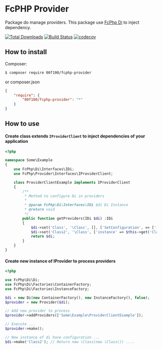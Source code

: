 # FcPHP Provider

Package do manage providers. This package use [FcPhp Di](https://github.com/00f100/fcphp-di) to inject dependency.

[![Total Downloads](https://poser.pugx.org/00F100/fcphp-provider/downloads)](https://packagist.org/packages/00F100/fcphp-provider) [![Build Status](https://travis-ci.org/00F100/fcphp-provider.svg?branch=master)](https://travis-ci.org/00F100/fcphp-provider) [![codecov](https://codecov.io/gh/00F100/fcphp-provider/branch/master/graph/badge.svg)](https://codecov.io/gh/00F100/fcphp-provider)

## How to install

Composer:
```sh
$ composer require 00f100/fcphp-provider
```

or composer.json
```json
{
	"require": {
		"00f100/fcphp-provider": "*"
	}
}
```

## How to use

#### Create class extends `IProviderClient` to inject dependencies of your application
```php
<?php

namespace Some\Example
{
	use FcPhp\Di\Interfaces\IDi;
	use FcPhp\Provider\Interfaces\IProviderClient;

	class ProviderClientExample implements IProviderClient
	{
		/**
		 * Method to configure Di in providers
		 *
		 * @param FcPhp\Di\Interfaces\IDi $di Di Instance
		 * @return void
		 */
		public function getProviders(IDi $di) :IDi
		{
			$di->set('Class', '\Class', [], ['SetConfiguration', => ['item1', 'item2', 'item3']]);
			$di->set('Class2', '\Class', ['instance' => $this->get('Class')]);
			return $di;
		}
	}
}
```

#### Create new instance of IProvider to process providers
```php
<?php

use FcPhp\Di\Di;
use FcPhp\Di\Factories\ContainerFactory;
use FcPhp\Di\Factories\InstanceFactory;

$di = new Di(new ContainerFactory(), new InstanceFactory(), false);
$provider = new Provider($di);

// Add new provider to process
$provider->addProviders(['Some\Example\ProviderClientExample']);

// Execute ...
$provider->make();

// Now instance of di have configuration ...
$di->make('Class2'); // Return new \Class(new \Class()) ....
```